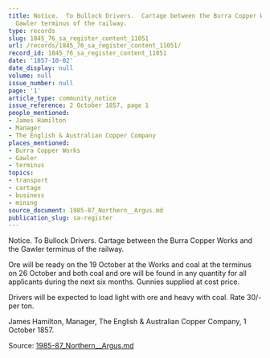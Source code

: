 ```yaml
---
title: Notice.  To Bullock Drivers.  Cartage between the Burra Copper Works and the
  Gawler terminus of the railway.
type: records
slug: 1845_76_sa_register_content_11051
url: /records/1845_76_sa_register_content_11051/
record_id: 1845_76_sa_register_content_11051
date: '1857-10-02'
date_display: null
volume: null
issue_number: null
page: '1'
article_type: community_notice
issue_reference: 2 October 1857, page 1
people_mentioned:
- James Hamilton
- Manager
- The English & Australian Copper Company
places_mentioned:
- Burra Copper Works
- Gawler
- terminus
topics:
- transport
- cartage
- business
- mining
source_document: 1985-87_Northern__Argus.md
publication_slug: sa-register
---
```


Notice.  To Bullock Drivers.  Cartage between the Burra Copper Works and the Gawler terminus of the railway.

Ore will be ready on the 19 October at the Works and coal at the terminus on 26 October and both coal and ore will be found in any quantity for all applicants during the next six months.  Gunnies supplied at cost price.

Drivers will be expected to load light with ore and heavy with coal.  Rate 30/- per ton.

James Hamilton, Manager, The English & Australian Copper Company, 1 October 1857.

Source: [1985-87_Northern__Argus.md](/downloads/markdown/1985-87_Northern__Argus.md)
